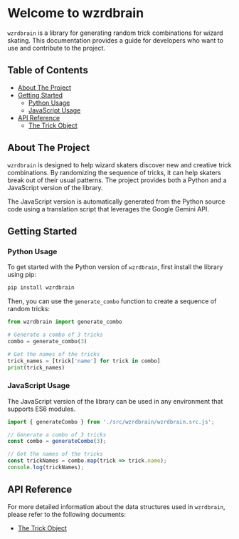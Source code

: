 # Welcome to wzrdbrain

`wzrdbrain` is a library for generating random trick combinations for wizard skating. This documentation provides a guide for developers who want to use and contribute to the project.

## Table of Contents

- [About The Project](#about-the-project)
- [Getting Started](#getting-started)
  - [Python Usage](#python-usage)
  - [JavaScript Usage](#javascript-usage)
- [API Reference](#api-reference)
  - [The Trick Object](./trick_object.md)

## About The Project

`wzrdbrain` is designed to help wizard skaters discover new and creative trick combinations. By randomizing the sequence of tricks, it can help skaters break out of their usual patterns. The project provides both a Python and a JavaScript version of the library.

The JavaScript version is automatically generated from the Python source code using a translation script that leverages the Google Gemini API.

## Getting Started

### Python Usage

To get started with the Python version of `wzrdbrain`, first install the library using pip:

```bash
pip install wzrdbrain
```

Then, you can use the `generate_combo` function to create a sequence of random tricks:

```python
from wzrdbrain import generate_combo

# Generate a combo of 3 tricks
combo = generate_combo(3)

# Get the names of the tricks
trick_names = [trick['name'] for trick in combo]
print(trick_names)
```

### JavaScript Usage

The JavaScript version of the library can be used in any environment that supports ES6 modules.

```javascript
import { generateCombo } from './src/wzrdbrain/wzrdbrain.src.js';

// Generate a combo of 3 tricks
const combo = generateCombo(3);

// Get the names of the tricks
const trickNames = combo.map(trick => trick.name);
console.log(trickNames);
```

## API Reference

For more detailed information about the data structures used in `wzrdbrain`, please refer to the following documents:

- [The Trick Object](./trick_object.md)
